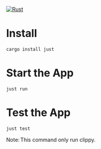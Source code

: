 [![Rust](https://github.com/jlcanela/rust-devops-azure-sample/actions/workflows/rust.yml/badge.svg)](https://github.com/jlcanela/rust-devops-azure-sample/actions/workflows/rust.yml)

# Install

```
cargo install just
```

# Start the App

```
just run
```

# Test the App 

```
just test
```

Note: This command only run clippy. 
